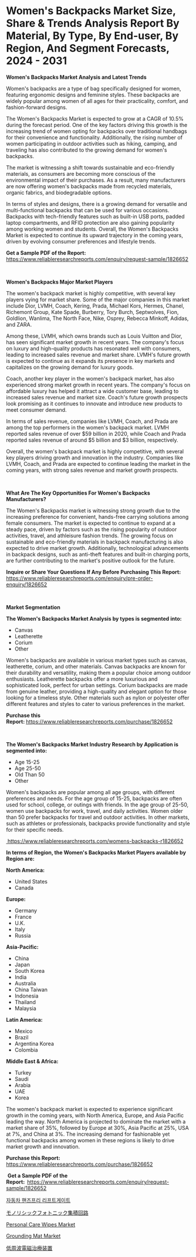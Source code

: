 <p><h1>Women's Backpacks Market Size, Share & Trends Analysis Report By Material, By Type, By End-user, By Region, And Segment Forecasts, 2024 - 2031</h1></p><p><strong>Women's Backpacks Market Analysis and Latest Trends</strong></p>
<p><p>Women's backpacks are a type of bag specifically designed for women, featuring ergonomic designs and feminine styles. These backpacks are widely popular among women of all ages for their practicality, comfort, and fashion-forward designs. </p><p>The Women's Backpacks Market is expected to grow at a CAGR of 10.5% during the forecast period. One of the key factors driving this growth is the increasing trend of women opting for backpacks over traditional handbags for their convenience and functionality. Additionally, the rising number of women participating in outdoor activities such as hiking, camping, and traveling has also contributed to the growing demand for women's backpacks.</p><p>The market is witnessing a shift towards sustainable and eco-friendly materials, as consumers are becoming more conscious of the environmental impact of their purchases. As a result, many manufacturers are now offering women's backpacks made from recycled materials, organic fabrics, and biodegradable options.</p><p>In terms of styles and designs, there is a growing demand for versatile and multi-functional backpacks that can be used for various occasions. Backpacks with tech-friendly features such as built-in USB ports, padded laptop compartments, and RFID protection are also gaining popularity among working women and students. Overall, the Women's Backpacks Market is expected to continue its upward trajectory in the coming years, driven by evolving consumer preferences and lifestyle trends.</p></p>
<p><strong>Get a Sample PDF of the Report:&nbsp;</strong> <a href="https://www.reliableresearchreports.com/enquiry/request-sample/1826652">https://www.reliableresearchreports.com/enquiry/request-sample/1826652</a></p>
<p>&nbsp;</p>
<p><strong>Women's Backpacks Major Market Players</strong></p>
<p><p>The women's backpack market is highly competitive, with several key players vying for market share. Some of the major companies in this market include Dior, LVMH, Coach, Kering, Prada, Michael Kors, Hermes, Chanel, Richemont Group, Kate Spade, Burberry, Tory Burch, Septwolves, Fion, Goldlion, Wanlima, The North Face, Nike, Osprey, Rebecca Minkoff, Adidas, and ZARA.</p><p>Among these, LVMH, which owns brands such as Louis Vuitton and Dior, has seen significant market growth in recent years. The company's focus on luxury and high-quality products has resonated well with consumers, leading to increased sales revenue and market share. LVMH's future growth is expected to continue as it expands its presence in key markets and capitalizes on the growing demand for luxury goods.</p><p>Coach, another key player in the women's backpack market, has also experienced strong market growth in recent years. The company's focus on affordable luxury has helped it attract a wide customer base, leading to increased sales revenue and market size. Coach's future growth prospects look promising as it continues to innovate and introduce new products to meet consumer demand.</p><p>In terms of sales revenue, companies like LVMH, Coach, and Prada are among the top performers in the women's backpack market. LVMH reported sales revenue of over $59 billion in 2020, while Coach and Prada reported sales revenue of around $5 billion and $3 billion, respectively.</p><p>Overall, the women's backpack market is highly competitive, with several key players driving growth and innovation in the industry. Companies like LVMH, Coach, and Prada are expected to continue leading the market in the coming years, with strong sales revenue and market growth prospects.</p></p>
<p>&nbsp;</p>
<p><strong>What Are The Key Opportunities For Women's Backpacks Manufacturers?</strong></p>
<p><p>The Women's Backpacks market is witnessing strong growth due to the increasing preference for convenient, hands-free carrying solutions among female consumers. The market is expected to continue to expand at a steady pace, driven by factors such as the rising popularity of outdoor activities, travel, and athleisure fashion trends. The growing focus on sustainable and eco-friendly materials in backpack manufacturing is also expected to drive market growth. Additionally, technological advancements in backpack designs, such as anti-theft features and built-in charging ports, are further contributing to the market's positive outlook for the future.</p></p>
<p><strong>Inquire or Share Your Questions If Any Before Purchasing This Report:</strong> <a href="https://www.reliableresearchreports.com/enquiry/pre-order-enquiry/1826652">https://www.reliableresearchreports.com/enquiry/pre-order-enquiry/1826652</a></p>
<p>&nbsp;</p>
<p><strong>Market Segmentation</strong></p>
<p><strong>The Women's Backpacks Market Analysis by types is segmented into:</strong></p>
<p><ul><li>Canvas</li><li>Leatherette</li><li>Corium</li><li>Other</li></ul></p>
<p><p>Women's backpacks are available in various market types such as canvas, leatherette, corium, and other materials. Canvas backpacks are known for their durability and versatility, making them a popular choice among outdoor enthusiasts. Leatherette backpacks offer a more luxurious and sophisticated look, perfect for urban settings. Corium backpacks are made from genuine leather, providing a high-quality and elegant option for those looking for a timeless style. Other materials such as nylon or polyester offer different features and styles to cater to various preferences in the market.</p></p>
<p><strong>Purchase this Report:&nbsp;</strong><a href="https://www.reliableresearchreports.com/purchase/1826652">https://www.reliableresearchreports.com/purchase/1826652</a></p>
<p>&nbsp;</p>
<p><strong>The Women's Backpacks Market Industry Research by Application is segmented into:</strong></p>
<p><ul><li>Age 15-25</li><li>Age 25-50</li><li>Old Than 50</li><li>Other</li></ul></p>
<p><p>Women's backpacks are popular among all age groups, with different preferences and needs. For the age group of 15-25, backpacks are often used for school, college, or outings with friends. In the age group of 25-50, women use backpacks for work, travel, and daily activities. Women older than 50 prefer backpacks for travel and outdoor activities. In other markets, such as athletes or professionals, backpacks provide functionality and style for their specific needs.</p></p>
<p><a href="https://www.reliableresearchreports.com/womens-backpacks-r1826652">&nbsp;https://www.reliableresearchreports.com/womens-backpacks-r1826652</a></p>
<p><strong>In terms of Region, the Women's Backpacks Market Players available by Region are:</strong></p>
<p>
    <p> <strong> North America: </strong>
        <ul>
            <li>United States</li>
            <li>Canada</li>
        </ul>
        </p> 
    <p> <strong> Europe: </strong>
        <ul>
            <li>Germany</li>
            <li>France</li>
            <li>U.K.</li>
            <li>Italy</li>
            <li>Russia</li>
        </ul>
        </p> 
    <p> <strong> Asia-Pacific: </strong>
        <ul>
            <li>China</li>
            <li>Japan</li>
            <li>South Korea</li>
            <li>India</li>
            <li>Australia</li>
            <li>China Taiwan</li>
            <li>Indonesia</li>
            <li>Thailand</li>
            <li>Malaysia</li>
        </ul>
        </p> 
    <p> <strong> Latin America: </strong>
        <ul>
            <li>Mexico</li>
            <li>Brazil</li>
            <li>Argentina Korea</li>
            <li>Colombia</li>
        </ul>
        </p> 
    <p> <strong> Middle East & Africa: </strong>
        <ul>
            <li>Turkey</li>
            <li>Saudi</li>
            <li>Arabia</li>
            <li>UAE</li>
            <li>Korea</li>
        </ul>
    </p>
    </p>
<p><p>The women's backpack market is expected to experience significant growth in the coming years, with North America, Europe, and Asia Pacific leading the way. North America is projected to dominate the market with a market share of 35%, followed by Europe at 30%, Asia Pacific at 25%, USA at 7%, and China at 3%. The increasing demand for fashionable yet functional backpacks among women in these regions is likely to drive market growth and innovation.</p></p>
<p><strong>Purchase this Report: </strong><a href="https://www.reliableresearchreports.com/purchase/1826652">https://www.reliableresearchreports.com/purchase/1826652</a></p>
<p>&nbsp;<strong>Get a Sample PDF of the Report:&nbsp;&nbsp;</strong><a href="https://www.reliableresearchreports.com/enquiry/request-sample/1826652">https://www.reliableresearchreports.com/enquiry/request-sample/1826652</a></p>
<p><strong></strong></p>
<p><p><a href="https://github.com/FelipeGrrady654556/Market-Research-Report-List-2/blob/main/7275023149152.md">자동차 핸즈프리 리프트게이트</a></p><p><a href="https://github.com/dadanedu33/Market-Research-Report-List-2/blob/main/6815701141296.md">モノリシックフォトニック集積回路</a></p><p><a href="https://github.com/mancsybtousav/Market-Research-Report-List-3/blob/main/personal-care-wipes-market.md">Personal Care Wipes Market</a></p><p><a href="https://github.com/josesg55/Market-Research-Report-List-3/blob/main/grounding-mat-market.md">Grounding Mat Market</a></p><p><a href="https://github.com/ihabdkwlxs948/Market-Research-Report-List-2/blob/main/2235650141295.md">低周波電磁治療装置</a></p></p>